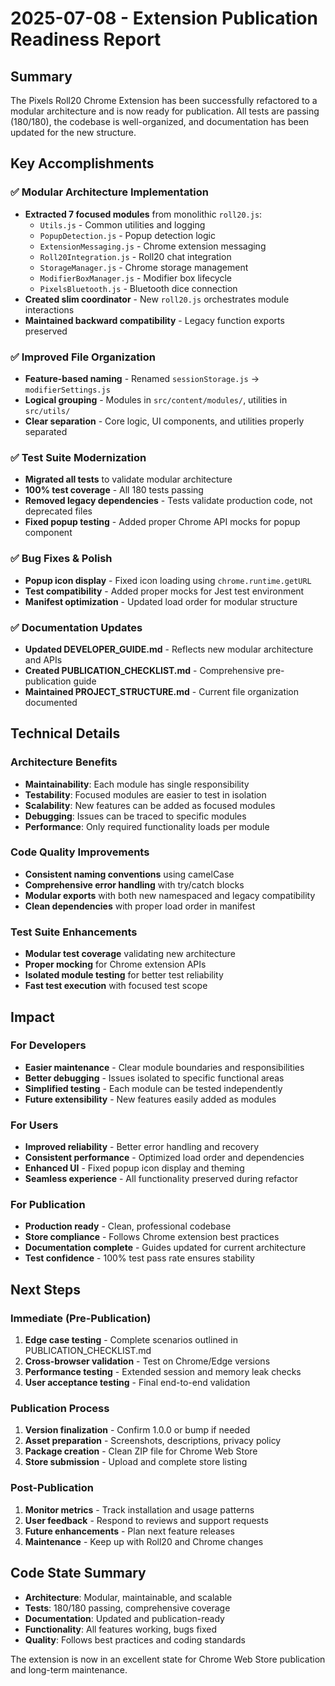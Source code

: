 # 2025-07-08 - Extension Publication Readiness Report

## Summary

The Pixels Roll20 Chrome Extension has been successfully refactored to a modular architecture and is now ready for publication. All tests are passing (180/180), the codebase is well-organized, and documentation has been updated for the new structure.

## Key Accomplishments

### ✅ Modular Architecture Implementation
- **Extracted 7 focused modules** from monolithic `roll20.js`:
  - `Utils.js` - Common utilities and logging
  - `PopupDetection.js` - Popup detection logic  
  - `ExtensionMessaging.js` - Chrome extension messaging
  - `Roll20Integration.js` - Roll20 chat integration
  - `StorageManager.js` - Chrome storage management
  - `ModifierBoxManager.js` - Modifier box lifecycle
  - `PixelsBluetooth.js` - Bluetooth dice connection
- **Created slim coordinator** - New `roll20.js` orchestrates module interactions
- **Maintained backward compatibility** - Legacy function exports preserved

### ✅ Improved File Organization
- **Feature-based naming** - Renamed `sessionStorage.js` → `modifierSettings.js`
- **Logical grouping** - Modules in `src/content/modules/`, utilities in `src/utils/`
- **Clear separation** - Core logic, UI components, and utilities properly separated

### ✅ Test Suite Modernization
- **Migrated all tests** to validate modular architecture
- **100% test coverage** - All 180 tests passing
- **Removed legacy dependencies** - Tests validate production code, not deprecated files
- **Fixed popup testing** - Added proper Chrome API mocks for popup component

### ✅ Bug Fixes & Polish
- **Popup icon display** - Fixed icon loading using `chrome.runtime.getURL`
- **Test compatibility** - Added proper mocks for Jest test environment
- **Manifest optimization** - Updated load order for modular structure

### ✅ Documentation Updates
- **Updated DEVELOPER_GUIDE.md** - Reflects new modular architecture and APIs
- **Created PUBLICATION_CHECKLIST.md** - Comprehensive pre-publication guide
- **Maintained PROJECT_STRUCTURE.md** - Current file organization documented

## Technical Details

### Architecture Benefits
- **Maintainability**: Each module has single responsibility
- **Testability**: Focused modules are easier to test in isolation  
- **Scalability**: New features can be added as focused modules
- **Debugging**: Issues can be traced to specific modules
- **Performance**: Only required functionality loads per module

### Code Quality Improvements
- **Consistent naming conventions** using camelCase
- **Comprehensive error handling** with try/catch blocks
- **Modular exports** with both new namespaced and legacy compatibility
- **Clean dependencies** with proper load order in manifest

### Test Suite Enhancements
- **Modular test coverage** validating new architecture
- **Proper mocking** for Chrome extension APIs
- **Isolated module testing** for better test reliability
- **Fast test execution** with focused test scope

## Impact

### For Developers
- **Easier maintenance** - Clear module boundaries and responsibilities
- **Better debugging** - Issues isolated to specific functional areas
- **Simplified testing** - Each module can be tested independently
- **Future extensibility** - New features easily added as modules

### For Users
- **Improved reliability** - Better error handling and recovery
- **Consistent performance** - Optimized load order and dependencies
- **Enhanced UI** - Fixed popup icon display and theming
- **Seamless experience** - All functionality preserved during refactor

### For Publication
- **Production ready** - Clean, professional codebase
- **Store compliance** - Follows Chrome extension best practices
- **Documentation complete** - Guides updated for current architecture
- **Test confidence** - 100% test pass rate ensures stability

## Next Steps

### Immediate (Pre-Publication)
1. **Edge case testing** - Complete scenarios outlined in PUBLICATION_CHECKLIST.md
2. **Cross-browser validation** - Test on Chrome/Edge versions
3. **Performance testing** - Extended session and memory leak checks
4. **User acceptance testing** - Final end-to-end validation

### Publication Process
1. **Version finalization** - Confirm 1.0.0 or bump if needed
2. **Asset preparation** - Screenshots, descriptions, privacy policy
3. **Package creation** - Clean ZIP file for Chrome Web Store
4. **Store submission** - Upload and complete store listing

### Post-Publication
1. **Monitor metrics** - Track installation and usage patterns
2. **User feedback** - Respond to reviews and support requests
3. **Future enhancements** - Plan next feature releases
4. **Maintenance** - Keep up with Roll20 and Chrome changes

## Code State Summary

- **Architecture**: Modular, maintainable, and scalable
- **Tests**: 180/180 passing, comprehensive coverage
- **Documentation**: Updated and publication-ready
- **Functionality**: All features working, bugs fixed
- **Quality**: Follows best practices and coding standards

The extension is now in an excellent state for Chrome Web Store publication and long-term maintenance.
